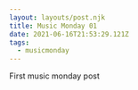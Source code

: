 ```yaml
---
layout: layouts/post.njk
title: Music Monday 01
date: 2021-06-16T21:53:29.121Z
tags:
  - musicmonday
---
```

First music monday post